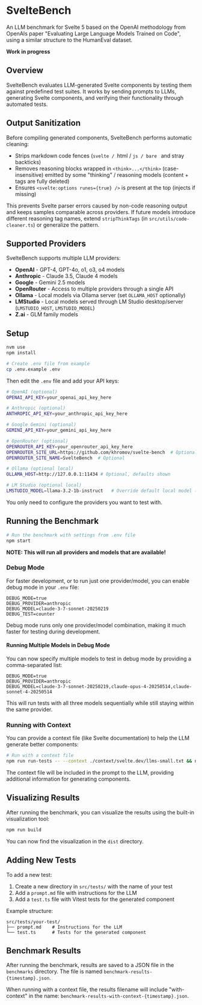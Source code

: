 # SvelteBench

An LLM benchmark for Svelte 5 based on the OpenAI methodology from OpenAIs paper "Evaluating Large Language Models Trained on Code", using a similar structure to the HumanEval dataset.

**Work in progress**

## Overview

SvelteBench evaluates LLM-generated Svelte components by testing them against predefined test suites. It works by sending prompts to LLMs, generating Svelte components, and verifying their functionality through automated tests.

## Output Sanitization

Before compiling generated components, SvelteBench performs automatic cleaning:

- Strips markdown code fences (```svelte / ```html / ```js / bare ``` and stray backticks)
- Removes reasoning blocks wrapped in `<think>...</think>` (case-insensitive) emitted by some "thinking" / reasoning models (content + tags are fully deleted)
- Ensures `<svelte:options runes={true} />` is present at the top (injects if missing)

This prevents Svelte parser errors caused by non-code reasoning output and keeps samples comparable across providers. If future models introduce different reasoning tag names, extend `stripThinkTags` (in `src/utils/code-cleaner.ts`) or generalize the pattern.

## Supported Providers

SvelteBench supports multiple LLM providers:

- **OpenAI** - GPT-4, GPT-4o, o1, o3, o4 models
- **Anthropic** - Claude 3.5, Claude 4 models
- **Google** - Gemini 2.5 models
- **OpenRouter** - Access to multiple providers through a single API
- **Ollama** - Local models via Ollama server (set `OLLAMA_HOST` optionally)
- **LMStudio** - Local models served through LM Studio desktop/server (`LMSTUDIO_HOST`, `LMSTUDIO_MODEL`)
- **Z.ai** - GLM family models

## Setup

```bash
nvm use
npm install

# Create .env file from example
cp .env.example .env
```

Then edit the `.env` file and add your API keys:

```bash
# OpenAI (optional)
OPENAI_API_KEY=your_openai_api_key_here

# Anthropic (optional)
ANTHROPIC_API_KEY=your_anthropic_api_key_here

# Google Gemini (optional)
GEMINI_API_KEY=your_gemini_api_key_here

# OpenRouter (optional)
OPENROUTER_API_KEY=your_openrouter_api_key_here
OPENROUTER_SITE_URL=https://github.com/khromov/svelte-bench  # Optional
OPENROUTER_SITE_NAME=SvelteBench  # Optional

# Ollama (optional local)
OLLAMA_HOST=http://127.0.0.1:11434 # Optional, defaults shown

# LM Studio (optional local)
LMSTUDIO_MODEL=llama-3.2-1b-instruct   # Override default local model (LM Studio must be running)
```

You only need to configure the providers you want to test with.

## Running the Benchmark

```bash
# Run the benchmark with settings from .env file
npm start
```

**NOTE: This will run all providers and models that are available!**

### Debug Mode

For faster development, or to run just one provider/model, you can enable debug mode in your `.env` file:

```
DEBUG_MODE=true
DEBUG_PROVIDER=anthropic
DEBUG_MODEL=claude-3-7-sonnet-20250219
DEBUG_TEST=counter
```

Debug mode runs only one provider/model combination, making it much faster for testing during development.

#### Running Multiple Models in Debug Mode

You can now specify multiple models to test in debug mode by providing a comma-separated list:

```
DEBUG_MODE=true
DEBUG_PROVIDER=anthropic
DEBUG_MODEL=claude-3-7-sonnet-20250219,claude-opus-4-20250514,claude-sonnet-4-20250514
```

This will run tests with all three models sequentially while still staying within the same provider.

### Running with Context

You can provide a context file (like Svelte documentation) to help the LLM generate better components:

```bash
# Run with a context file
npm run run-tests -- --context ./context/svelte.dev/llms-small.txt && npm run build
```

The context file will be included in the prompt to the LLM, providing additional information for generating components.

## Visualizing Results

After running the benchmark, you can visualize the results using the built-in visualization tool:

```bash
npm run build
```

You can now find the visualization in the `dist` directory.

## Adding New Tests

To add a new test:

1. Create a new directory in `src/tests/` with the name of your test
2. Add a `prompt.md` file with instructions for the LLM
3. Add a `test.ts` file with Vitest tests for the generated component

Example structure:

```
src/tests/your-test/
├── prompt.md    # Instructions for the LLM
└── test.ts      # Tests for the generated component
```

## Benchmark Results

After running the benchmark, results are saved to a JSON file in the `benchmarks` directory. The file is named `benchmark-results-{timestamp}.json`.

When running with a context file, the results filename will include "with-context" in the name: `benchmark-results-with-context-{timestamp}.json`.
